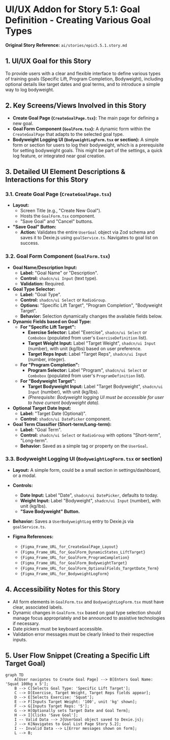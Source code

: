 # UI/UX Addon for Story 5.1: Goal Definition - Creating Various Goal Types

**Original Story Reference:** `ai/stories/epic5.5.1.story.md`

## 1. UI/UX Goal for this Story

To provide users with a clear and flexible interface to define various types of training goals (Specific Lift, Program Completion, Bodyweight), including optional details like target dates and goal terms, and to introduce a simple way to log bodyweight.

## 2. Key Screens/Views Involved in this Story

- **Create Goal Page (`CreateGoalPage.tsx`):** The main page for defining a new goal.
- **Goal Form Component (`GoalForm.tsx`):** A dynamic form within the `CreateGoalPage` that adapts to the selected goal type.
- **Bodyweight Logging UI (`BodyweightLogForm.tsx` or section):** A simple form or section for users to log their bodyweight, which is a prerequisite for setting bodyweight goals. This might be part of the settings, a quick log feature, or integrated near goal creation.

## 3. Detailed UI Element Descriptions & Interactions for this Story

### 3.1. Create Goal Page (`CreateGoalPage.tsx`)

- **Layout:**
  - Screen Title (e.g., "Create New Goal").
  - Hosts the `GoalForm.tsx` component.
  - "Save Goal" and "Cancel" buttons.
- **"Save Goal" Button:**
  - **Action:** Validates the entire `UserGoal` object via Zod schema and saves it to Dexie.js using `goalService.ts`. Navigates to goal list on success.

### 3.2. Goal Form Component (`GoalForm.tsx`)

- **Goal Name/Description Input:**
  - **Label:** "Goal Name" or "Description".
  - **Control:** `shadcn/ui Input` (text type).
  - **Validation:** Required.
- **Goal Type Selector:**
  - **Label:** "Goal Type".
  - **Control:** `shadcn/ui Select` or `RadioGroup`.
  - **Options:** "Specific Lift Target", "Program Completion", "Bodyweight Target".
  - **Behavior:** Selection dynamically changes the available fields below.
- **Dynamic Fields based on Goal Type:**
  - **For "Specific Lift Target":**
    - **Exercise Selector:** Label "Exercise", `shadcn/ui Select` or `Combobox` (populated from user's `ExerciseDefinition` list).
    - **Target Weight Input:** Label "Target Weight", `shadcn/ui Input` (number), with unit (kg/lbs) based on user preference.
    - **Target Reps Input:** Label "Target Reps", `shadcn/ui Input` (number, integer).
  - **For "Program Completion":**
    - **Program Selector:** Label "Program", `shadcn/ui Select` or `Combobox` (populated from user's `ProgramDefinition` list).
  - **For "Bodyweight Target":**
    - **Target Bodyweight Input:** Label "Target Bodyweight", `shadcn/ui Input` (number), with unit (kg/lbs).
    - *(Prerequisite: Bodyweight logging UI must be accessible for user to have current bodyweight data).*
- **Optional Target Date Input:**
  - **Label:** "Target Date (Optional)".
  - **Control:** `shadcn/ui DatePicker` component.
- **Goal Term Classifier (Short-term/Long-term):**
  - **Label:** "Goal Term".
  - **Control:** `shadcn/ui Select` or `RadioGroup` with options "Short-term", "Long-term".
  - **Behavior:** Saved as a simple tag or property on the `UserGoal`.

### 3.3. Bodyweight Logging UI (`BodyweightLogForm.tsx` or section)

- **Layout:** A simple form, could be a small section in settings/dashboard, or a modal.
- **Controls:**
  - **Date Input:** Label "Date", `shadcn/ui DatePicker`, defaults to today.
  - **Weight Input:** Label "Bodyweight", `shadcn/ui Input` (number), with unit (kg/lbs).
  - **"Save Bodyweight" Button.**
- **Behavior:** Saves a `UserBodyweightLog` entry to Dexie.js via `goalService.ts`.

- **Figma References:**
  - `{Figma_Frame_URL_for_CreateGoalPage_Layout}`
  - `{Figma_Frame_URL_for_GoalForm_DynamicStates_LiftTarget}`
  - `{Figma_Frame_URL_for_GoalForm_ProgramCompletion}`
  - `{Figma_Frame_URL_for_GoalForm_BodyweightTarget}`
  - `{Figma_Frame_URL_for_GoalForm_OptionalFields_TargetDate_Term}`
  - `{Figma_Frame_URL_for_BodyweightLogForm}`

## 4. Accessibility Notes for this Story

- All form elements in `GoalForm.tsx` and `BodyweightLogForm.tsx` must have clear, associated labels.
- Dynamic changes in `GoalForm.tsx` based on goal type selection should manage focus appropriately and be announced to assistive technologies if necessary.
- Date pickers must be keyboard accessible.
- Validation error messages must be clearly linked to their respective inputs.

## 5. User Flow Snippet (Creating a Specific Lift Target Goal)

```mermaid
graph TD
    A[User navigates to Create Goal Page] --> B[Enters Goal Name: 'Squat 100kg x 5'];
    B --> C[Selects Goal Type: 'Specific Lift Target'];
    C --> D[Exercise, Target Weight, Target Reps fields appear];
    D --> E[Selects Exercise: 'Squat'];
    E --> F[Inputs Target Weight: '100', unit 'kg' shown];
    F --> G[Inputs Target Reps: '5'];
    G --> H[Optionally sets Target Date and Goal Term];
    H --> I[Clicks 'Save Goal'];
    I -- Valid Data --> J{UserGoal object saved to Dexie.js};
    J --> K[Navigates to Goal List Page Story 5.2];
    I -- Invalid Data --> L[Error messages shown on form];
    L --> B;
```
